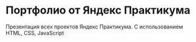# Портфолио от Яндекс Практикума

Презентация всех проектов Яндекс Практикума. С использованием HTML, CSS, JavaScript
